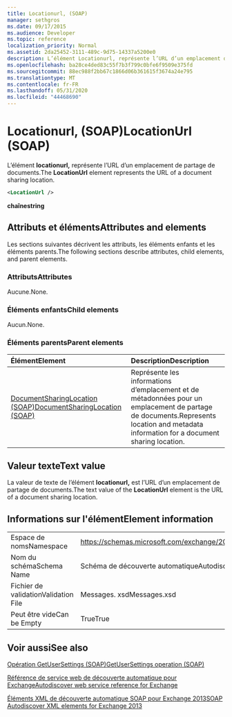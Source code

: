 ```yaml
---
title: Locationurl, (SOAP)
manager: sethgros
ms.date: 09/17/2015
ms.audience: Developer
ms.topic: reference
localization_priority: Normal
ms.assetid: 2da25452-3111-489c-9d75-14337a5200e0
description: L’élément Locationurl, représente l’URL d’un emplacement de partage de documents.
ms.openlocfilehash: ba28ce4ded83c55f7b3f799c0bfe6f9509e375fd
ms.sourcegitcommit: 88ec988f2bb67c1866d06b361615f3674a24e795
ms.translationtype: MT
ms.contentlocale: fr-FR
ms.lasthandoff: 05/31/2020
ms.locfileid: "44468690"
---
```

# <a name="locationurl-soap"></a><span data-ttu-id="918c5-103">Locationurl, (SOAP)</span><span class="sxs-lookup"><span data-stu-id="918c5-103">LocationUrl (SOAP)</span></span>

<span data-ttu-id="918c5-104">L’élément **locationurl,** représente l’URL d’un emplacement de partage de documents.</span><span class="sxs-lookup"><span data-stu-id="918c5-104">The **LocationUrl** element represents the URL of a document sharing location.</span></span> 
  
```XML
<LocationUrl />
```

 <span data-ttu-id="918c5-105">**chaîne**</span><span class="sxs-lookup"><span data-stu-id="918c5-105">**string**</span></span>
## <a name="attributes-and-elements"></a><span data-ttu-id="918c5-106">Attributs et éléments</span><span class="sxs-lookup"><span data-stu-id="918c5-106">Attributes and elements</span></span>

<span data-ttu-id="918c5-107">Les sections suivantes décrivent les attributs, les éléments enfants et les éléments parents.</span><span class="sxs-lookup"><span data-stu-id="918c5-107">The following sections describe attributes, child elements, and parent elements.</span></span>
  
### <a name="attributes"></a><span data-ttu-id="918c5-108">Attributs</span><span class="sxs-lookup"><span data-stu-id="918c5-108">Attributes</span></span>

<span data-ttu-id="918c5-109">Aucune.</span><span class="sxs-lookup"><span data-stu-id="918c5-109">None.</span></span>
  
### <a name="child-elements"></a><span data-ttu-id="918c5-110">Éléments enfants</span><span class="sxs-lookup"><span data-stu-id="918c5-110">Child elements</span></span>

<span data-ttu-id="918c5-111">Aucun.</span><span class="sxs-lookup"><span data-stu-id="918c5-111">None.</span></span>
  
### <a name="parent-elements"></a><span data-ttu-id="918c5-112">Éléments parents</span><span class="sxs-lookup"><span data-stu-id="918c5-112">Parent elements</span></span>

|<span data-ttu-id="918c5-113">**Élément**</span><span class="sxs-lookup"><span data-stu-id="918c5-113">**Element**</span></span>|<span data-ttu-id="918c5-114">**Description**</span><span class="sxs-lookup"><span data-stu-id="918c5-114">**Description**</span></span>|
|:-----|:-----|
|[<span data-ttu-id="918c5-115">DocumentSharingLocation (SOAP)</span><span class="sxs-lookup"><span data-stu-id="918c5-115">DocumentSharingLocation (SOAP)</span></span>](documentsharinglocation-soap.md) <br/> |<span data-ttu-id="918c5-116">Représente les informations d’emplacement et de métadonnées pour un emplacement de partage de documents.</span><span class="sxs-lookup"><span data-stu-id="918c5-116">Represents location and metadata information for a document sharing location.</span></span>  <br/> |
   
## <a name="text-value"></a><span data-ttu-id="918c5-117">Valeur texte</span><span class="sxs-lookup"><span data-stu-id="918c5-117">Text value</span></span>

<span data-ttu-id="918c5-118">La valeur de texte de l’élément **locationurl,** est l’URL d’un emplacement de partage de documents.</span><span class="sxs-lookup"><span data-stu-id="918c5-118">The text value of the **LocationUrl** element is the URL of a document sharing location.</span></span> 
  
## <a name="element-information"></a><span data-ttu-id="918c5-119">Informations sur l'élément</span><span class="sxs-lookup"><span data-stu-id="918c5-119">Element information</span></span>

|||
|:-----|:-----|
|<span data-ttu-id="918c5-120">Espace de noms</span><span class="sxs-lookup"><span data-stu-id="918c5-120">Namespace</span></span>  <br/> |https://schemas.microsoft.com/exchange/2010/Autodiscover  <br/> |
|<span data-ttu-id="918c5-121">Nom du schéma</span><span class="sxs-lookup"><span data-stu-id="918c5-121">Schema Name</span></span>  <br/> |<span data-ttu-id="918c5-122">Schéma de découverte automatique</span><span class="sxs-lookup"><span data-stu-id="918c5-122">Autodiscover schema</span></span>  <br/> |
|<span data-ttu-id="918c5-123">Fichier de validation</span><span class="sxs-lookup"><span data-stu-id="918c5-123">Validation File</span></span>  <br/> |<span data-ttu-id="918c5-124">Messages. xsd</span><span class="sxs-lookup"><span data-stu-id="918c5-124">Messages.xsd</span></span>  <br/> |
|<span data-ttu-id="918c5-125">Peut être vide</span><span class="sxs-lookup"><span data-stu-id="918c5-125">Can be Empty</span></span>  <br/> |<span data-ttu-id="918c5-126">True</span><span class="sxs-lookup"><span data-stu-id="918c5-126">True</span></span>  <br/> |
   
## <a name="see-also"></a><span data-ttu-id="918c5-127">Voir aussi</span><span class="sxs-lookup"><span data-stu-id="918c5-127">See also</span></span>



[<span data-ttu-id="918c5-128">Opération GetUserSettings (SOAP)</span><span class="sxs-lookup"><span data-stu-id="918c5-128">GetUserSettings operation (SOAP)</span></span>](getusersettings-operation-soap.md)


[<span data-ttu-id="918c5-129">Référence de service web de découverte automatique pour Exchange</span><span class="sxs-lookup"><span data-stu-id="918c5-129">Autodiscover web service reference for Exchange</span></span>](autodiscover-web-service-reference-for-exchange.md)
  
[<span data-ttu-id="918c5-130">Éléments XML de découverte automatique SOAP pour Exchange 2013</span><span class="sxs-lookup"><span data-stu-id="918c5-130">SOAP Autodiscover XML elements for Exchange 2013</span></span>](soap-autodiscover-xml-elements-for-exchange-2013.md)

